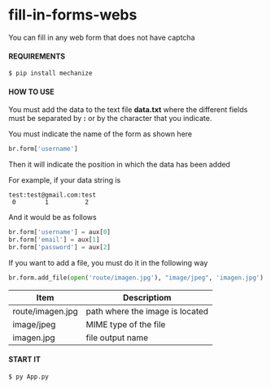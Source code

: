 # fill-in-forms-webs
You can fill in any web form that does not have captcha

#### REQUIREMENTS
```sh
$ pip install mechanize
```

#### HOW TO USE

You must add the data to the text file **data.txt** where the different fields must be separated by **:** or by the character that you indicate.

You must indicate the name of the form as shown here

```python
br.form['username']
```
Then it will indicate the position in which the data has been added

For example, if your data string is

```
test:test@gmail.com:test
 0        1          2
``` 

And it would be as follows

```python
br.form['username'] = aux[0]
br.form['email'] = aux[1]
br.form['password'] = aux[2]
```

If you want to add a file, you must do it in the following way

```python
br.form.add_file(open('route/imagen.jpg'), "image/jpeg", 'imagen.jpg')
```

| Item      | Descriptiom |
| --------- | -----|
| route/imagen.jpg  | path where the image is located |
| image/jpeg   |   MIME type of the file |
| imagen.jpg      | file output name |

#### START IT
```sh
$ py App.py
```
